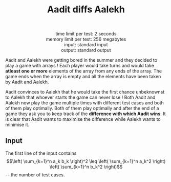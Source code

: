 <h1 align="center">Aadit diffs Aalekh</h1><br>
<p align="center">
time limit per test: 2 seconds <br>
memory limit per test: 256 megabytes <br>
input: standard input <br>
output: standard output
</p>

Aadit and Aalekh were getting bored in the summer and they decided to play a game with arrays !
Each player would take turns and would take **atleast one or more** elements of the array from any ends of the array.
The game ends when the array is empty and all the elements have been taken by Aadit and Aalekh.

Aadit convinces to Aalekh that he would take the first chance unbeknownst to Aalekh that whoever starts the game can never lose !
Both Aadit and Aalekh now play the game multiple times with different test cases and both of them play optimally.
Both of them play optimally and after the end of a game they ask you to keep track of the **difference with which Aadit wins**.
It is clear that Aadit wants to maximise the difference while Aalekh wants to minimise it.

## Input
The first line of the input contains $$\left( \sum_{k=1}^n a_k b_k \right)^2 \leq \left( \sum_{k=1}^n a_k^2 \right) \left( \sum_{k=1}^n b_k^2 \right)$$ -- the number of test cases.

